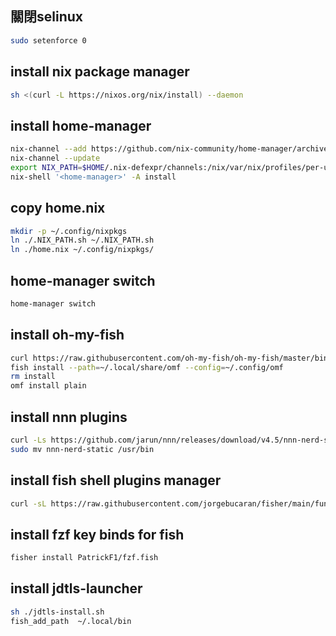 ## 關閉selinux
```bash
sudo setenforce 0
```

## install nix package manager
```bash
sh <(curl -L https://nixos.org/nix/install) --daemon
```

## install home-manager
```bash
nix-channel --add https://github.com/nix-community/home-manager/archive/master.tar.gz home-manager
nix-channel --update
export NIX_PATH=$HOME/.nix-defexpr/channels:/nix/var/nix/profiles/per-user/root/channels${NIX_PATH:+:$NIX_PATH}
nix-shell '<home-manager>' -A install
```

## copy home.nix
```bash
mkdir -p ~/.config/nixpkgs
ln ./.NIX_PATH.sh ~/.NIX_PATH.sh
ln ./home.nix ~/.config/nixpkgs/
```

## home-manager switch
```bash
home-manager switch
```

## install oh-my-fish
```bash
curl https://raw.githubusercontent.com/oh-my-fish/oh-my-fish/master/bin/install > install
fish install --path=~/.local/share/omf --config=~/.config/omf
rm install
omf install plain
```

## install nnn plugins
```bash
curl -Ls https://github.com/jarun/nnn/releases/download/v4.5/nnn-nerd-static-4.5.x86_64.tar.gz | tar xvf
sudo mv nnn-nerd-static /usr/bin
```

## install fish shell plugins manager 
```bash
curl -sL https://raw.githubusercontent.com/jorgebucaran/fisher/main/functions/fisher.fish | source && fisher install jorgebucaran/fisher
```

## install fzf key binds for fish
```bash
fisher install PatrickF1/fzf.fish
```

## install jdtls-launcher
```bash
sh ./jdtls-install.sh
fish_add_path  ~/.local/bin
```

